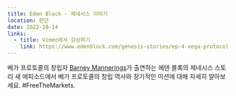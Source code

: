 ```yaml
---
title: Eden Block - 제네시스 이야기
location: 런던
date: 2022-10-14
links:
  - title: Vimeo에서 감상하기
    link: https://www.edenblock.com/genesis-stories/ep-4-vega-protocol
---
```


베가 프로토콜의 창립자 <a href="https://twitter.com/barnabee" target="_blank">Barney Mannerings</a>가 출연하는 에덴 블록의 제네시스 스토리 새 에피소드에서 베가 프로토콜의 창립 역사와 장기적인 미션에 대해 자세히 알아보세요. #FreeTheMarkets.
